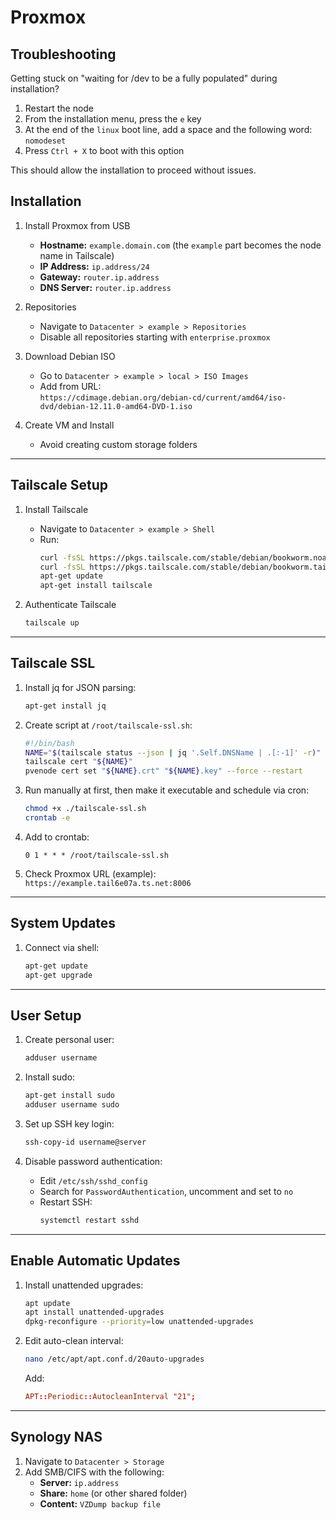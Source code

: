 # Proxmox

## Troubleshooting

Getting stuck on "waiting for /dev to be a fully populated" during installation?

1. Restart the node
1. From the installation menu, press the `e` key
1. At the end of the `linux` boot line, add a space and the following word: `nomodeset`
1. Press `Ctrl + X` to boot with this option

This should allow the installation to proceed without issues.

## Installation

1. Install Proxmox from USB

    - **Hostname:** `example.domain.com` (the `example` part becomes the node name in Tailscale)
    - **IP Address:** `ip.address/24`
    - **Gateway:** `router.ip.address`
    - **DNS Server:** `router.ip.address`

2. Repositories

    - Navigate to `Datacenter > example > Repositories`
    - Disable all repositories starting with `enterprise.proxmox`

3. Download Debian ISO

    - Go to `Datacenter > example > local > ISO Images`
    - Add from URL:  
      `https://cdimage.debian.org/debian-cd/current/amd64/iso-dvd/debian-12.11.0-amd64-DVD-1.iso`

4. Create VM and Install
    - Avoid creating custom storage folders

---

## Tailscale Setup

1. Install Tailscale

    - Navigate to `Datacenter > example > Shell`
    - Run:
        ```bash
        curl -fsSL https://pkgs.tailscale.com/stable/debian/bookworm.noarmor.gpg | tee /usr/share/keyrings/tailscale-archive-keyring.gpg >/dev/null
        curl -fsSL https://pkgs.tailscale.com/stable/debian/bookworm.tailscale-keyring.list | tee /etc/apt/sources.list.d/tailscale.list
        apt-get update
        apt-get install tailscale
        ```

2. Authenticate Tailscale
    ```bash
    tailscale up
    ```

---

## Tailscale SSL

1. Install jq for JSON parsing:
    ```bash
    apt-get install jq
    ```
1. Create script at `/root/tailscale-ssl.sh`:

    ```bash
    #!/bin/bash
    NAME="$(tailscale status --json | jq '.Self.DNSName | .[:-1]' -r)"
    tailscale cert "${NAME}"
    pvenode cert set "${NAME}.crt" "${NAME}.key" --force --restart
    ```

1. Run manually at first, then make it executable and schedule via cron:

    ```bash
    chmod +x ./tailscale-ssl.sh
    crontab -e
    ```

1. Add to crontab:

    ```cron
    0 1 * * * /root/tailscale-ssl.sh
    ```

1. Check Proxmox URL (example):  
   `https://example.tail6e07a.ts.net:8006`

---

## System Updates

1. Connect via shell:
    ```bash
    apt-get update
    apt-get upgrade
    ```

---

## User Setup

1. Create personal user:

    ```bash
    adduser username
    ```

1. Install sudo:

    ```bash
    apt-get install sudo
    adduser username sudo
    ```

1. Set up SSH key login:

    ```bash
    ssh-copy-id username@server
    ```

1. Disable password authentication:
    - Edit `/etc/ssh/sshd_config`
    - Search for `PasswordAuthentication`, uncomment and set to `no`
    - Restart SSH:
        ```bash
        systemctl restart sshd
        ```

---

## Enable Automatic Updates

1. Install unattended upgrades:

    ```bash
    apt update
    apt install unattended-upgrades
    dpkg-reconfigure --priority=low unattended-upgrades
    ```

2. Edit auto-clean interval:

    ```bash
    nano /etc/apt/apt.conf.d/20auto-upgrades
    ```

    Add:

    ```conf
    APT::Periodic::AutocleanInterval "21";
    ```

---

## Synology NAS

1. Navigate to `Datacenter > Storage`
2. Add SMB/CIFS with the following:
    - **Server:** `ip.address`
    - **Share:** `home` (or other shared folder)
    - **Content:** `VZDump backup file`
